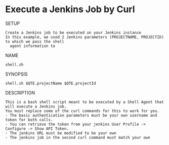 # Execute a Jenkins Job by Curl

SETUP

    Create a Jenkins job to be executed on your Jenkins instance
    In this example, we used 2 Jenkins parameters (PROJECTNAME, PROJECTID) to which we pass the shell 
      agent information to

NAME

    shell.sh

SYNOPSIS

    shell.sh $QTE.projectName $QTE.projectId

DESCRIPTION

    This is a bash shell script meant to be executed by a Shell Agent that will execute a Jenkins job. 
    You must replace some of the curl commands for this to work for you. 
    - The basic authentication parameters must be your own username and token for both calls. 
    - You can retrieve the token from your jenkins User Profile -> Configure -> Show API Token.
    - The jenkins URL must be modified to be your own
    - The jenkins job in the second curl command must match your own

